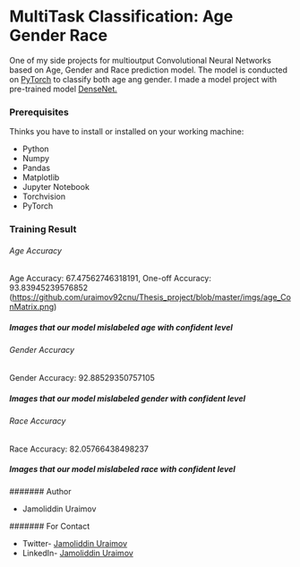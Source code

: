 # MultiTask Classification: Age Gender Race

One of my side projects for multioutput Convolutional Neural Networks based on Age, Gender and Race prediction model. The model is conducted on [PyTorch](https://pytorch.org/) to classify both age ang gender. I made a model project with pre-trained model [DenseNet.](https://arxiv.org/abs/1608.06993) 

### Prerequisites
Thinks you have to install or installed on your working machine:
- Python
- Numpy
- Pandas
- Matplotlib
- Jupyter Notebook
- Torchvision
- PyTorch

### Training Result
###### Age Accuracy
Age Accuracy: 67.47562746318191, 	One-off Accuracy: 93.83945239576852
(https://github.com/uraimov92cnu/Thesis_project/blob/master/imgs/age_ConMatrix.png)

##### Images that our model mislabeled age with confident level
[](https://github.com/uraimov92cnu/Thesis_project/blob/master/imgs/age_con_level.png)

###### Gender Accuracy
Gender Accuracy: 92.88529350757105
[](https://github.com/uraimov92cnu/Thesis_project/blob/master/imgs/gender_ConMatrix.png)

##### Images that our model mislabeled gender with confident level
[](https://github.com/uraimov92cnu/Thesis_project/blob/master/imgs/gender_con_level.png)

###### Race Accuracy
Race Accuracy: 82.05766438498237
[](https://github.com/uraimov92cnu/Thesis_project/blob/master/imgs/race_ConMatrix.png)

##### Images that our model mislabeled race with confident level
[](https://github.com/uraimov92cnu/Thesis_project/blob/master/imgs/race_con_level.png)


####### Author
- Jamoliddin Uraimov

####### For Contact

- Twitter- [Jamoliddin Uraimov](https://twitter.com/Uraimov92cnu)
- LinkedIn- [Jamoliddin Uraimov](https://www.linkedin.com/in/jamoliddin-uraimov-0985b023b/)
